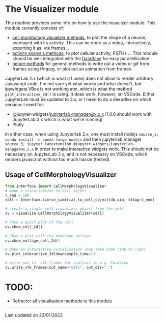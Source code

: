 # The Visualizer module
This readme provides some info on how to use the visualizer module. This module currently consists of:
- [cell morphology visualizer methods](./cell_morphology_visualizer.py), to plot the shape of a neuron, overlayed with its activity. This can be done as a videa, interactively, exporting it as .vtk frames...
- [activity analysis methods](./activity_analysis/), to plot cellular activity, PSTHs ... This module should be well integrated with the [DataBase](../data_base/) for easy parallellisation.
- [helper methods](./helper_methods.py) for general methods to write out a video or gif from frames using ffmpeg, or plot out an animation from frames.

JupyterLab 2.x (which is what isf uses) does not allow to render arbitrary Javascript code. I'm not sure yet what works and what doesn't, but ipywidgets.VBox is not working atm, which is what the method `plot_interactive_3d()` is using. It does work, however, on VSCode. Either JupyterLab must be updated to 3.x, or I need to do a deepdive on which versions I need for:
- @jupyter-widgets/jupyterlab-manager@x.x.x (1.0.0 should work with JupyterLab 2.x which is what we're running)
- Plotly

In either case, when using Jupyterlab 2.x, one must install nodejs `source_3; conda install -c conda-forge nodejs` and then jupyterlab manager `source_3; jupyter labextension @jupyter-widgets/jupyterlab-manager@x.x.x` in order to make interactive widgets work. This should not be necessary on JupyterLab 3.x, and is not necessary on VSCode, which renders javascript without too much hassle (tested).


## Usage of CellMorphologyVisualizer
```python
from Interface import CellMorphologyVisualizer
# make a visualisation to Cell object
t_end = 100
cell = Interface.simrun_simtrial_to_cell_object(db,sim, tStop=t_end)

# create a single cell visualizer object from the cell
cv = visualize.CellMorphologyVisualizer(cell)

# Show a quick plot of the cell
cv.show_cell_2d()
        
# Show a plot with the membrane voltage
cv.show_voltage_cell_2d()

# make an interactive visualisation (may take some time to load)
cv.plot_interactive_3d(downsample_time=1)

# write out to .vtk frames for analysis in e.g. ParaView
cv.write_vtk_frames(out_name="cell", out_dir=".")
```

# TODO:
- Refractor all visualisation methods to this module

---
Last updated on 23/01/2023